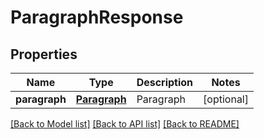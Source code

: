 # ParagraphResponse

## Properties
Name | Type | Description | Notes
------------ | ------------- | ------------- | -------------
**paragraph** | [**Paragraph**](Paragraph.md) | Paragraph | [optional] 

[[Back to Model list]](../README.md#documentation-for-models) [[Back to API list]](../README.md#documentation-for-api-endpoints) [[Back to README]](../README.md)


